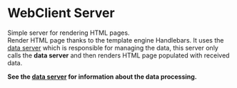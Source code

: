 # WebClient Server

Simple server for rendering HTML pages.  
Render HTML page thanks to the template engine Handlebars. It uses the 
[data server]() which is responsible for managing the data, this server only 
calls the **data server** and then renders HTML page populated with received 
data.

**See the [data server]() for information about the data processing.** 